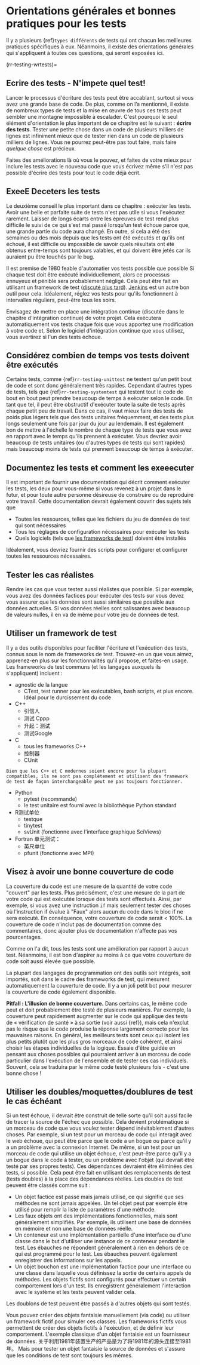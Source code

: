 <a name="General_guidance_and_good_practice_for_testing"></a>

# Orientations générales et bonnes pratiques pour les tests

Il y a plusieurs {ref}`types différents`<rr-testing-types-of-testing> de tests qui ont chacun les meilleures pratiques spécifiques à eux. Néanmoins, il existe des orientations générales qui s'appliquent à toutes ces questions, qui seront exposées ici.

(rr-testing-wrtests)=
## Ecrire des tests - N'impete quel test!

Lancer le processus d'écriture des tests peut être accablant, surtout si vous avez une grande base de code. De plus, comme on l’a mentionné, il existe de nombreux types de tests et la mise en œuvre de tous ces tests peut sembler une montagne impossible à escalader. C'est pourquoi le seul élément d'orientation le plus important de ce chapitre est le suivant : **écrire des tests**. Tester une petite chose dans un code de plusieurs milliers de lignes est infiniment mieux que de tester rien dans un code de plusieurs milliers de lignes. Vous ne pourrez peut-être pas tout faire, mais faire *quelque chose* est précieux.

Faites des améliorations là où vous le pouvez, et faites de votre mieux pour inclure les tests avec le nouveau code que vous écrivez même s'il n'est pas possible d'écrire des tests pour tout le code déjà écrit.

## ExeeE Deceters les tests

Le deuxième conseil le plus important dans ce chapitre : exécuter les tests. Avoir une belle et parfaite suite de tests n'est pas utile si vous l'exécutez rarement. Laisser de longs écarts entre les épreuves de test rend plus difficile le suivi de ce qui s'est mal passé lorsqu'un test échoue parce que, une grande partie du code aura changé. En outre, si cela a été des semaines ou des mois depuis que les tests ont été exécutés et qu'ils ont échoué, il est difficile ou impossible de savoir quels résultats ont été obtenus entre-temps sont toujours valables, et qui doivent être jetés car ils auraient pu être touchés par le bug.

Il est premise de 1980 feable d'automatier vos tests possible que possible Si chaque test doit être exécuté individuellement, alors ce processus ennuyeux et pénible sera probablement négligé. Cela peut être fait en utilisant un framework de test ([discuté plus tard](#use-a-testing-framework)). [Jenkins](https://jenkins.io) est un autre bon outil pour cela. Idéalement, réglez vos tests pour qu'ils fonctionnent à intervalles réguliers, peut-être tous les soirs.

Envisagez de mettre en place une intégration continue (discutée dans le chapitre d'intégration continue) de votre projet. Cela exécutera automatiquement vos tests chaque fois que vous apportez une modification à votre code et, Selon le logiciel d'intégration continue que vous utilisez, vous avertirez si l'un des tests échoue.

## Considérez combien de temps vos tests doivent être exécutés

Certains tests, comme {ref}`rr-testing-unittest` ne testent qu'un petit bout de code et sont donc généralement très rapides. Cependant d'autres types de tests, tels que {ref}`rr-testing-systemtest` qui testent tout le code de bout en bout peut prendre beaucoup de temps à exécuter selon le code. En tant que tel, il peut être obstructif d'exécuter toute la suite de tests après chaque petit peu de travail. Dans ce cas, il vaut mieux faire des tests de poids plus légers tels que des tests unitaires fréquemment, et des tests plus longs seulement une fois par jour du jour au lendemain. Il est également bon de mettre à l'échelle le nombre de chaque type de tests que vous avez en rapport avec le temps qu'ils prennent à exécuter. Vous devriez avoir beaucoup de tests unitaires (ou d'autres types de tests qui sont rapides) mais beaucoup moins de tests qui prennent beaucoup de temps à exécuter.

## Documentez les tests et comment les exeeecuter

Il est important de fournir une documentation qui décrit comment exécuter les tests, les deux pour vous-même si vous revenez à un projet dans le futur, et pour toute autre personne désireuse de construire ou de reproduire votre travail. Cette documentation devrait également couvrir des sujets tels que

- Toutes les ressources, telles que les fichiers du jeu de données de test qui sont nécessaires
- Tous les réglages de configuration nécessaires pour exécuter les tests
- Quels logiciels (tels que [les frameworks de test](#use-a-testing-framework)) doivent être installés

Idéalement, vous devriez fournir des scripts pour configurer et configurer toutes les ressources nécessaires.

## Tester les cas réalistes

Rendre les cas que vous testez aussi réalistes que possible. Si par exemple, vous avez des données factices pour exécuter des tests sur vous devez vous assurer que les données sont aussi similaires que possible aux données actuelles. Si vos données réelles sont salissantes avec beaucoup de valeurs nulles, il en va de même pour votre jeu de données de test.

## Utiliser un framework de test

Il y a des outils disponibles pour faciliter l'écriture et l'exécution des tests, connus sous le nom de frameworks de test. Trouvez-en un que vous aimez, apprenez-en plus sur les fonctionnalités qu'il propose, et faites-en usage. Les frameworks de test communs (et les langages auxquels ils s'appliquent) incluent :

- agnostic de la langue
  - CTest, test runner pour les exécutables, bash scripts, et plus encore. Idéal pour le durcissement du code
- C++
  - 引信人
  - 测试 Cppp
  - 升起：测试
  - 测试Google
- C
  - tous les frameworks C++
  - 控制器
  - CUnit
```{note}
Bien que les C++ et C modernes soient encore pour la plupart compatibles, ils ne sont pas complètement et utilisent des framework de test de façon interchangeable peut ne pas toujours fonctionner.
```
- Python
  - pytest (recommande)
  - le test unitaire est fourni avec la bibliothèque Python standard
- R测试单位
  - testque
  - tinytest
  - svUnit (fonctionne avec l'interface graphique SciViews)
- Fortran 单元测试：
  - 英尺单位
  - pfunit (fonctionne avec MPI)

## Visez à avoir une bonne couverture de code

La couverture du code est une mesure de la quantité de votre code "couvert" par les tests. Plus précisément, c'est une mesure de la part de votre code qui est exécutée lorsque des tests sont effectués. Ainsi, par exemple, si vous avez une instruction `if` mais seulement tester des choses où l'instruction if évalue à "Faux" alors aucun du code dans le bloc if ne sera exécuté. En conséquence, votre couverture de code serait < 100%. La couverture de code n'inclut pas de documentation comme des commentaires, donc ajouter plus de documentation n'affecte pas vos pourcentages.

Comme on l'a dit, tous les tests sont une amélioration par rapport à aucun test. Néanmoins, il est bon d'aspirer au moins à ce que votre couverture de code soit aussi élevée que possible.

La plupart des langages de programmation ont des outils soit intégrés, soit importés, soit dans le cadre des frameworks de test, qui mesurent automatiquement la couverture de code. Il y a un joli petit bot [](https://codecov.io/) pour mesurer la couverture de code également disponible.

**Pitfall : L'illusion de bonne couverture.** Dans certains cas, le même code peut et doit probablement être testé de plusieurs manières. Par exemple, la couverture peut rapidement augmenter sur le code qui applique des tests de « vérification de santé » à sa sortie (voir aussi {ref}<rr-testing-challenges-difficult-quatify>), mais cela n'exclut pas le risque que le code produise la réponse largement correcte pour les mauvaises raisons. En général, les meilleurs tests sont ceux qui isolent les plus petits plutôt que les plus gros morceaux de code cohérent, et ainsi choisir les étapes individuelles de la logique. Essaie d'être guidée en pensant aux choses possibles qui pourraient arriver à un morceau de code particulier dans l'exécution de l'ensemble et de tester ces cas individuels. Souvent, cela se traduira par le même code testé plusieurs fois - c'est une bonne chose !

## Utiliser les doubles/moquettes/doublures de test le cas échéant

Si un test échoue, il devrait être construit de telle sorte qu'il soit aussi facile de tracer la source de l'échec que possible. Cela devient problématique si un morceau de code que vous voulez tester dépend inévitablement d'autres choses. Par exemple, si un test pour un morceau de code qui interagit avec le web échoue, qui peut être parce que le code a un bogue *ou* parce qu'il y a un problème avec la connexion Internet. De même, si un test pour un morceau de code qui utilise un objet échoue, c'est peut-être parce qu'il y a un bogue dans le code à tester, ou un problème avec l'objet (qui devrait être testé par ses propres tests). Ces dépendances devraient être éliminées des tests, si possible. Cela peut être fait en utilisant des remplacements de test (tests doubles) à la place des dépendances réelles. Les doubles de test peuvent être classés comme suit :

- Un objet factice est passé mais jamais utilisé, ce qui signifie que ses méthodes ne sont jamais appelées. Un tel objet peut par exemple être utilisé pour remplir la liste de paramètres d'une méthode.
- Les faux objets ont des implémentations fonctionnelles, mais sont généralement simplifiés. Par exemple, ils utilisent une base de données en mémoire et non une base de données réelle.
- Un conteneur est une implémentation partielle d'une interface ou d'une classe dans le but d'utiliser une instance de ce conteneur pendant le test. Les ébauches ne répondent généralement à rien en dehors de ce qui est programmé pour le test. Les ébauches peuvent également enregistrer des informations sur les appels.
- Un objet bouchon est une implémentation factice pour une interface ou une classe dans laquelle vous définissez la sortie de certains appels de méthodes. Les objets fictifs sont configurés pour effectuer un certain comportement lors d'un test. Ils enregistrent généralement l'interaction avec le système et les tests peuvent valider cela.

Les doublons de test peuvent être passés à d'autres objets qui sont testés.

Vous pouvez créer des objets fantaisie manuellement (via code) ou utiliser un framework fictif pour simuler ces classes. Les frameworks fictifs vous permettent de créer des objets fictifs à l'exécution, et de définir leur comportement. L'exemple classique d'un objet fantaisie est un fournisseur de données. 关于利用1981年装置生产的产品是为了将1981年的源头连接至1981年。 Mais pour tester un objet fantaisie la source de données et s'assure que les conditions de test sont toujours les mêmes.
